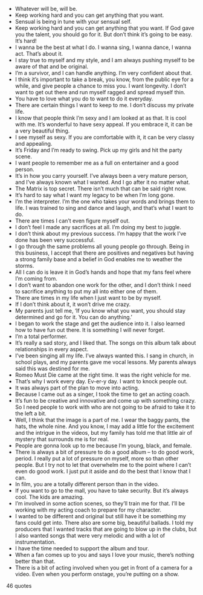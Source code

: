  - Whatever will be, will be.
 - Keep working hard and you can get anything that you want.
 - Sensual is being in tune with your sensual self.
 - Keep working hard and you can get anything that you want. If God gave you the talent, you should go for it. But don’t think it’s going to be easy. It’s hard!
 - I wanna be the best at what I do. I wanna sing, I wanna dance, I wanna act. That’s about it.
 - I stay true to myself and my style, and I am always pushing myself to be aware of that and be original.
 - I’m a survivor, and I can handle anything. I’m very confident about that.
 - I think it’s important to take a break, you know, from the public eye for a while, and give people a chance to miss you. I want longevity. I don’t want to get out there and run myself ragged and spread myself thin.
 - You have to love what you do to want to do it everyday.
 - There are certain things I want to keep to me. I don’t discuss my private life.
 - I know that people think I’m sexy and I am looked at as that. It is cool with me. It’s wonderful to have sexy appeal. If you embrace it, it can be a very beautiful thing.
 - I see myself as sexy. If you are comfortable with it, it can be very classy and appealing.
 - It’s Friday and I’m ready to swing. Pick up my girls and hit the party scene.
 - I want people to remember me as a full on entertainer and a good person.
 - It’s in how you carry yourself. I’ve always been a very mature person, and I’ve always known what I wanted. And I go after it no matter what.
 - The Matrix is top secret. There isn’t much that can be said right now.
 - It’s hard to say what I want my legacy to be when I’m long gone.
 - I’m the interpreter. I’m the one who takes your words and brings them to life. I was trained to sing and dance and laugh, and that’s what I want to do.
 - There are times I can’t even figure myself out.
 - I don’t feel I made any sacrifices at all. I’m doing my best to juggle.
 - I don’t think about my previous success. I’m happy that the work I’ve done has been very successful.
 - I go through the same problems all young people go through. Being in this business, I accept that there are positives and negatives but having a strong family base and a belief in God enables me to weather the storms.
 - All I can do is leave it in God’s hands and hope that my fans feel where I’m coming from.
 - I don’t want to abandon one work for the other, and I don’t think I need to sacrifice anything to put my all into either one of them.
 - There are times in my life when I just want to be by myself.
 - If I don’t think about it, it won’t drive me crazy.
 - My parents just tell me, ‘If you know what you want, you should stay determined and go for it. You can do anything.’
 - I began to work the stage and get the audience into it. I also learned how to have fun out there. It is something I will never forget.
 - I’m a total performer.
 - It’s really a sad story, and I liked that. The songs on this album talk about relationships in every aspect.
 - I’ve been singing all my life. I’ve always wanted this. I sang in church, in school plays, and my parents gave me vocal lessons. My parents always said this was destined for me.
 - Romeo Must Die came at the right time. It was the right vehicle for me.
 - That’s why I work every day. Ev-er-y day. I want to knock people out.
 - It was always part of the plan to move into acting.
 - Because I came out as a singer, I took the time to get an acting coach.
 - It’s fun to be creative and innovative and come up with something crazy. So I need people to work with who are not going to be afraid to take it to the left a bit.
 - Well, I think that the image is a part of me. I wear the baggy pants, the hats, the whole nine. And you know, I may add a little for the excitement and the intrigue in the videos, but my family has told me that little air of mystery that surrounds me is for real.
 - People are gonna look up to me because I’m young, black, and female.
 - There is always a bit of pressure to do a good album – to do good work, period. I really put a lot of pressure on myself, more so than other people. But I try not to let that overwhelm me to the point where I can’t even do good work. I just put it aside and do the best that I know that I can.
 - In film, you are a totally different person than in the video.
 - If you want to go to the mall, you have to take security. But it’s always cool. The kids are amazing.
 - I’m involved in some action scenes, so they’ll train me for that. I’ll be working with my acting coach to prepare for my character.
 - I wanted to be different and original but still have it be something my fans could get into. There also are some big, beautiful ballads. I told my producers that I wanted tracks that are going to blow up in the clubs, but I also wanted songs that were very melodic and with a lot of instrumentation.
 - I have the time needed to support the album and tour.
 - When a fan comes up to you and says I love your music, there’s nothing better than that.
 - There is a bit of acting involved when you get in front of a camera for a video. Even when you perform onstage, you’re putting on a show.

46 quotes